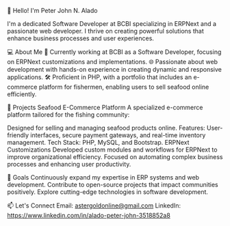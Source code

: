 👋 Hello! I'm Peter John N. Alado

I'm a dedicated Software Developer at BCBI specializing in ERPNext and a passionate web developer. I thrive on creating powerful solutions that enhance business processes and user experiences.

💻 About Me
💼 Currently working at BCBI as a Software Developer, focusing on ERPNext customizations and implementations.
🌐 Passionate about web development with hands-on experience in creating dynamic and responsive applications.
🛠️ Proficient in PHP, with a portfolio that includes an e-commerce platform for fishermen, enabling users to sell seafood online efficiently.

🚀 Projects
Seafood E-Commerce Platform
A specialized e-commerce platform tailored for the fishing community:

Designed for selling and managing seafood products online.
Features: User-friendly interfaces, secure payment gateways, and real-time inventory management.
Tech Stack: PHP, MySQL, and Bootstrap.
ERPNext Customizations
Developed custom modules and workflows for ERPNext to improve organizational efficiency.
Focused on automating complex business processes and enhancing user productivity.

🎯 Goals
Continuously expand my expertise in ERP systems and web development.
Contribute to open-source projects that impact communities positively.
Explore cutting-edge technologies in software development.

📫 Let's Connect
Email: astergoldonline@gmail.com
LinkedIn: https://www.linkedin.com/in/alado-peter-john-3518852a8
